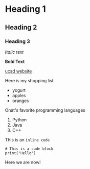 # Heading 1
## Heading 2
### Heading 3

*Italic text*

**Bold Text**

[ucsd website](https://www.ucsd.edu)


Here is my shopping list
* yogurt
* apples
* oranges

Onat's favorite programming languages
1. Python
2. Java
3. C++

This is an `inline code`

```
# This is a code block
print('Hello')
```

Here we are now!
